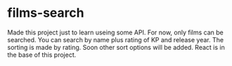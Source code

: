 # films-search
Made this project just to learn useing some API.
For now, only films can be searched. You can search by name plus rating of KP and release year. The sorting is made by rating. Soon other sort options will be added.
React is in the base of this project.
